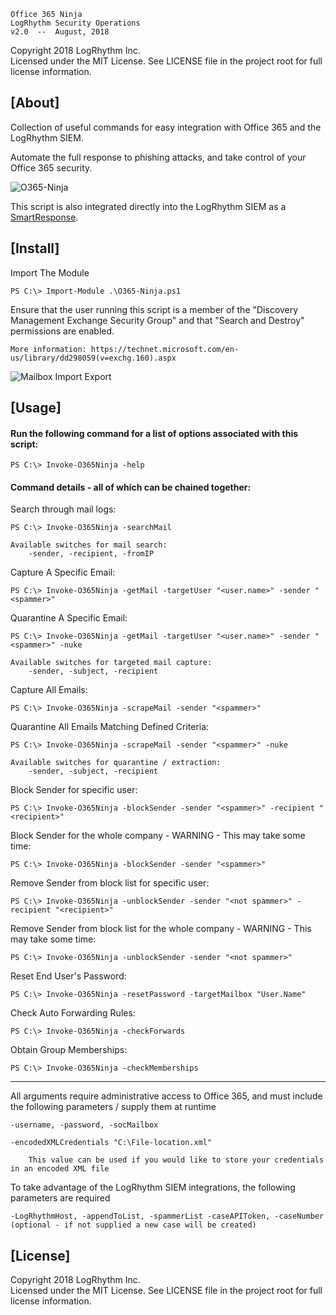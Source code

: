
    Office 365 Ninja
    LogRhythm Security Operations
    v2.0  --  August, 2018

Copyright 2018 LogRhythm Inc.   
Licensed under the MIT License. See LICENSE file in the project root for full license information.


## [About]
    
Collection of useful commands for easy integration with Office 365 and the LogRhythm SIEM.

Automate the full response to phishing attacks, and take control of your Office 365 security.

![O365-Ninja](/images/O365-Ninja.png)

This script is also integrated directly into the LogRhythm SIEM as a [SmartResponse](/SmartResponse).


## [Install]

Import The Module
	
	PS C:\> Import-Module .\O365-Ninja.ps1

Ensure that the user running this script is a member of the "Discovery Management Exchange Security Group" and that "Search and Destroy" permissions are enabled.
    
    More information: https://technet.microsoft.com/en-us/library/dd298059(v=exchg.160).aspx

![Mailbox Import Export](/images/Mailbox-Import-Export.png)


## [Usage]

#### Run the following command for a list of options associated with this script:

    PS C:\> Invoke-O365Ninja -help

#### Command details - all of which can be chained together:

Search through mail logs:

    PS C:\> Invoke-O365Ninja -searchMail

    Available switches for mail search:
        -sender, -recipient, -fromIP

Capture A Specific Email:

	PS C:\> Invoke-O365Ninja -getMail -targetUser "<user.name>" -sender "<spammer>"

Quarantine A Specific Email:

	PS C:\> Invoke-O365Ninja -getMail -targetUser "<user.name>" -sender "<spammer>" -nuke

    Available switches for targeted mail capture:
        -sender, -subject, -recipient

Capture All Emails:

	PS C:\> Invoke-O365Ninja -scrapeMail -sender "<spammer>"

Quarantine All Emails Matching Defined Criteria:

	PS C:\> Invoke-O365Ninja -scrapeMail -sender "<spammer>" -nuke

    Available switches for quarantine / extraction:
        -sender, -subject, -recipient

Block Sender for specific user:

	PS C:\> Invoke-O365Ninja -blockSender -sender "<spammer>" -recipient "<recipient>"

Block Sender for the whole company - WARNING - This may take some time:

	PS C:\> Invoke-O365Ninja -blockSender -sender "<spammer>"

Remove Sender from block list for specific user:

	PS C:\> Invoke-O365Ninja -unblockSender -sender "<not spammer>" -recipient "<recipient>"

Remove Sender from block list for the whole company - WARNING - This may take some time:

	PS C:\> Invoke-O365Ninja -unblockSender -sender "<not spammer>"

Reset End User's Password:

	PS C:\> Invoke-O365Ninja -resetPassword -targetMailbox "User.Name"

Check Auto Forwarding Rules:

	PS C:\> Invoke-O365Ninja -checkForwards

Obtain Group Memberships:

    PS C:\> Invoke-O365Ninja -checkMemberships

************************************************************

All arguments require administrative access to Office 365, and must include the following parameters / supply them at runtime
 
    -username, -password, -socMailbox

    -encodedXMLCredentials "C:\File-location.xml"

        This value can be used if you would like to store your credentials in an encoded XML file

To take advantage of the LogRhythm SIEM integrations, the following parameters are required
 
    -LogRhythmHost, -appendToList, -spammerList -caseAPIToken, -caseNumber (optional - if not supplied a new case will be created)


## [License]

Copyright 2018 LogRhythm Inc.   
Licensed under the MIT License. See LICENSE file in the project root for full license information.
